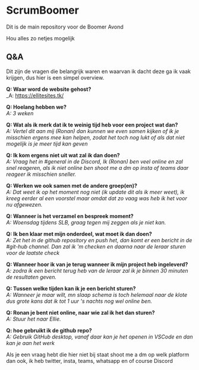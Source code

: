 # ScrumBoomer

Dit is de main repository voor de Boomer Avond

Hou alles zo netjes mogelijk

## Q&A

Dit zijn de vragen die belangrijk waren en waarvan ik dacht deze ga ik vaak krijgen, dus hier is een simpel overview.

**Q: Waar word de website gehost?**</br>
_A: https://ellitesites.tk/

**Q: Hoelang hebben we?** </br>
_A: 3 weken_

**Q: Wat als ik merk dat ik te weinig tijd heb voor een project wat dan?** </br>
_A: Vertel dit aan mij (Ronan) dan kunnen we even samen kijken of ik je misschien ergens mee kan helpen, zodat het toch nog lukt of als dat niet mogelijk is je meer tijd kan geven_

**Q: Ik kom ergens niet uit wat zal ik dan doen?** </br>
_A: Vraag het in #general in de Discord, Ik (Ronan) ben veel online en zal snel reageren, als ik niet online ben shoot me a dm op insta of teams daar reageer ik misschien sneller._

**Q: Werken we ook samen met de andere groep(en)?** </br>
_A: Dat weet ik op het moment nog niet (ik update dit als ik meer weet), ik kreeg eerder al een voorstel maar omdat dat zo vaag was heb ik het voor nu afgewezen._

**Q: Wanneer is het verzamel en bespreek moment?** </br>
_A: Woensdag tijdens SLB, graag tegen mij zeggen als je niet kan._

**Q: Ik ben klaar met mijn onderdeel, wat moet ik dan doen?** </br>
_A: Zet het in de github repository en push het, dan komt er een bericht in de #git-hub channel. Dan zal ik 'm checken en daarna naar de leraar sturen voor de laatste check_

**Q: Wanneer hoor ik van je terug wanneer ik mijn project heb ingeleverd?** </br>
_A: zodra ik een bericht terug heb van de leraar zal ik je binnen 30 minuten de resultaten geven._

**Q: Tussen welke tijden kan ik je een bericht sturen?** </br>
_A: Wanneer je maar wilt, mn slaap schema is toch helemaal naar de klote dus grote kans dat ik tot 1 uur 's nachts nog wel online ben._

**Q: Ronan je bent niet online, naar wie zal ik het dan sturen?** </br>
_A: Stuur het naar Ellie._

**Q: hoe gebruikt ik de github repo?** </br>
_A: Gebruik GitHub desktop, vanaf daar kan je het openen in VSCode en dan kan je aan het werk_

Als je een vraag hebt die hier niet bij staat shoot me a dm op welk platform dan ook, ik heb twitter, insta, teams, whatsapp en of course Discord
